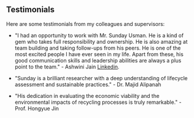 **Testimonials**
---
Here are some testimonials from my colleagues and supervisors:

- "I had an opportunity to work with Mr. Sunday Usman. He is a kind of gem who takes full responsibility and ownership. He is also amazing at team building and     taking follow-ups from his peers. He is one of the most excited people I have ever seen in my life. Apart from these, his good communication skills and leadership abilities are always a plus point to the team." - Ashwini Jain  [Linkedin](https://www.linkedin.com/in/sunday-usman-23239615b/#:~:text=was%20Sunday%E2%80%99s%20mentor-,I%20had%20an%20opportunity%20to%20work%20with%20Mr.%20Sunday%20Usman.%20He,and%20leadership%20abilities%20are%20always%20a%20plus%20point%20to%20the%20team.,-I%20had%20an). 
  
- "Sunday is a brilliant researcher with a deep understanding of lifecycle assessment and sustainable practices." - Dr. Majid Alipanah

- "His dedication in evaluating the economic viability and the environmental impacts of recycling processes is truly remarkable." - Prof. Hongyue Jin
